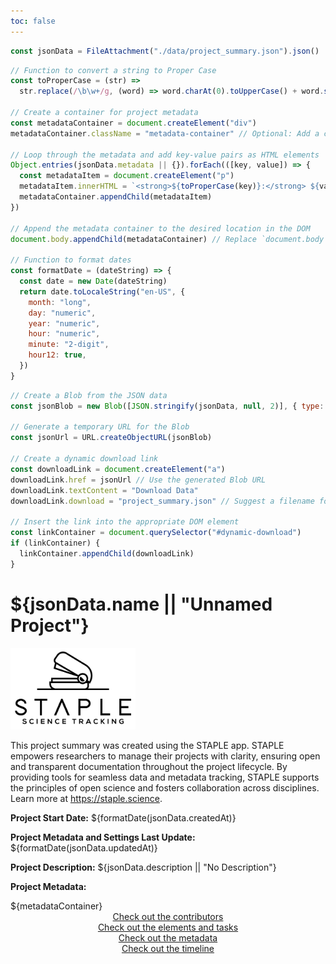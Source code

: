 ```yaml
---
toc: false
---
```


<link href="https://cdnjs.cloudflare.com/ajax/libs/font-awesome/6.0.0/css/all.min.css" rel="stylesheet">
<link rel="stylesheet" href="style.css">

```js load-data
const jsonData = FileAttachment("./data/project_summary.json").json()
```

```js functions
// Function to convert a string to Proper Case
const toProperCase = (str) =>
  str.replace(/\b\w+/g, (word) => word.charAt(0).toUpperCase() + word.slice(1))

// Create a container for project metadata
const metadataContainer = document.createElement("div")
metadataContainer.className = "metadata-container" // Optional: Add a class for styling

// Loop through the metadata and add key-value pairs as HTML elements
Object.entries(jsonData.metadata || {}).forEach(([key, value]) => {
  const metadataItem = document.createElement("p")
  metadataItem.innerHTML = `<strong>${toProperCase(key)}:</strong> ${value}`
  metadataContainer.appendChild(metadataItem)
})

// Append the metadata container to the desired location in the DOM
document.body.appendChild(metadataContainer) // Replace `document.body` with your target container

// Function to format dates
const formatDate = (dateString) => {
  const date = new Date(dateString)
  return date.toLocaleString("en-US", {
    month: "long",
    day: "numeric",
    year: "numeric",
    hour: "numeric",
    minute: "2-digit",
    hour12: true,
  })
}
```

```js download data
// Create a Blob from the JSON data
const jsonBlob = new Blob([JSON.stringify(jsonData, null, 2)], { type: "application/json" })

// Generate a temporary URL for the Blob
const jsonUrl = URL.createObjectURL(jsonBlob)

// Create a dynamic download link
const downloadLink = document.createElement("a")
downloadLink.href = jsonUrl // Use the generated Blob URL
downloadLink.textContent = "Download Data"
downloadLink.download = "project_summary.json" // Suggest a filename for download

// Insert the link into the appropriate DOM element
const linkContainer = document.querySelector("#dynamic-download")
if (linkContainer) {
  linkContainer.appendChild(downloadLink)
}
```

<div class="hero">
  <h1>${jsonData.name || "Unnamed Project"}</h1>
</div>

<div class="flex flex-row">
  <div class="card">

  <div class = "statistics-container">
  <a href="https://app.staple.science">
  <picture>
    <source
      srcSet="img/logo_white_big.png"
      media="(prefers-color-scheme: dark)"
      width=200
    />
    <img src="img/logo_black_big.png" alt="STAPLE Logo" width=200 />
  </picture>
  </a>
  </div>

This project summary was created using the STAPLE app. STAPLE empowers researchers to manage their projects with clarity, ensuring open and transparent documentation throughout the project lifecycle. By providing tools for seamless data and metadata tracking, STAPLE supports the principles of open science and fosters collaboration across disciplines. Learn more at <a href="https://staple.science">https://staple.science</a>.

  </div>
</div>

<div class="flex flex-row">
  <div class="card">
    <p><b>Project Start Date:</b> ${formatDate(jsonData.createdAt)}</p>
    <p><b>Project Metadata and Settings Last Update:</b> ${formatDate(jsonData.updatedAt)}</p>
    <p><b>Project Description:</b> ${jsonData.description || "No Description"}</p>
    <p><b>Project Metadata:</b></p>
    ${metadataContainer}
  </div>
</div>

<div class="grid grid-cols-3">
  <div class="card">
    <center><a href="people_roles">Check out the contributors</a></center>
  </div>
  <div class="card">
    <center><a href="elements_tasks">Check out the elements and tasks</a></center>
  </div>
  <div class="card">
    <center><a href="forms">Check out the metadata</a></center>
  </div>
  <div class="card">
    <center><a href="timeline">Check out the timeline</a></center>
  </div>
    <div class="card">
    <center><a id="dynamic-download"></a></center>
  </div>
</div>

